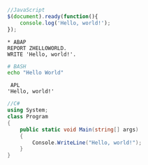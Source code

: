 
```JavaScript
//JavaScript
$(document).ready(function(){
	console.log('Hello, world!');
});
```
```ABAP
* ABAP
REPORT ZHELLOWORLD.
WRITE 'Hello, world!'.
```
```BASH
# BASH
echo "Hello World"
```
```APL
 APL
'Hello, world!'
```
```C#
//C#
using System;
class Program
{
    public static void Main(string[] args)
    {
        Console.WriteLine("Hello, world!");
    }
}
```


